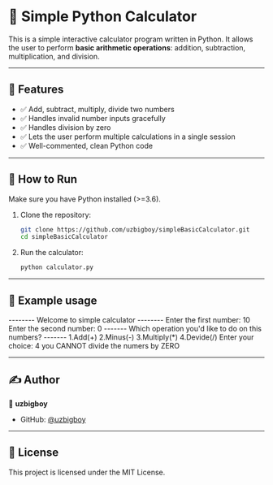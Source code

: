 # 🧮 Simple Python Calculator

This is a simple interactive calculator program written in Python. It allows the user to perform **basic arithmetic operations**: addition, subtraction, multiplication, and division.

---

## 🚀 Features

- ✅ Add, subtract, multiply, divide two numbers
- ✅ Handles invalid number inputs gracefully
- ✅ Handles division by zero
- ✅ Lets the user perform multiple calculations in a single session
- ✅ Well-commented, clean Python code

---

## 📂 How to Run

Make sure you have Python installed (>=3.6).

1. Clone the repository:

    ```bash
    git clone https://github.com/uzbigboy/simpleBasicCalculator.git
    cd simpleBasicCalculator
    ```

2. Run the calculator:

    ```bash
    python calculator.py
    ```

---

## 📝 Example usage

-------- Welcome to simple calculator --------
Enter the first number: 10
Enter the second number: 0
------- Which operation you'd like to do on this numbers? -------
1.Add(+)
2.Minus(-)
3.Multiply(*)
4.Devide(/)
Enter your choice: 4
you CANNOT divide the numers by ZERO

---

## ✍️ Author

👤 **uzbigboy**

- GitHub: [@uzbigboy](https://github.com/uzbigboy)

---

## 📜 License

This project is licensed under the MIT License.